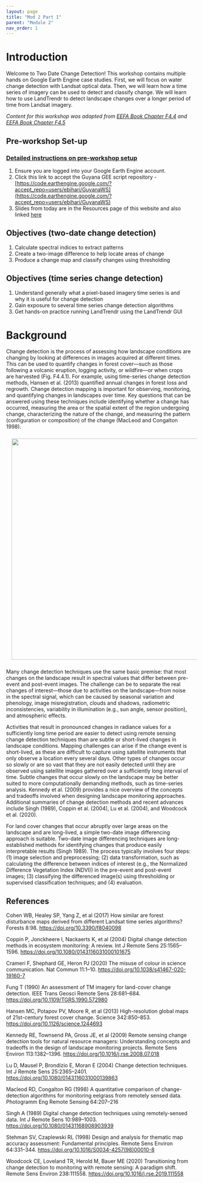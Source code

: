 ```yaml
---
layout: page
title: "Mod 2 Part 1"
parent: "Module 2"
nav_order: 1
---
```


# Introduction

Welcome to Two Date Change Detection! This workshop contains multiple hands on Google Earth Engine case studies. First, we will focus on water change detection with Landsat optical data. Then, we will learn how a time series of imagery can be used to detect and classify change. We will learn how to use LandTrendr to detect landscape changes over a longer period of time from Landsat imagery.

*Content for this workshop was adapted from [EEFA Book Chapter F4.4](https://www.eefabook.org/table-of-contents.html) and [EEFA Book Chapter F4.5](https://www.eefabook.org/table-of-contents.html)*

## Pre-workshop Set-up

### **[Detailed instructions on pre-workshop setup](https://docs.google.com/document/d/16N5wXbWi767AG4k-BPusu9Gc0HXKrY9qACFN9JZkiAA/edit?usp=sharing)**    

1. Ensure you are logged into your Google Earth Engine account.
2. Click this link to accept the Guyana GEE script repository - [https://code.earthengine.google.com/?accept_repo=users/ebihari/GuyanaWS](https://code.earthengine.google.com/?accept_repo=users/ebihari/GuyanaWS)
3. Slides from today are in the Resources page of this website and also linked [here](https://docs.google.com/presentation/d/1YPY0MzGYcraMQOmlPv2PP_ibPjMQh9bT/edit?usp=sharing&ouid=115564508851028065035&rtpof=true&sd=true)

## Objectives (two-date change detection)
1. Calculate spectral indices to extract patterns
2. Create a two-image difference to help locate areas of change
3. Produce a change map and classify changes using thresholding

## Objectives (time series change detection)

1. Understand generally what a pixel-based imagery time series is and why it is useful for change detection
2. Gain exposure to several time series change detection algorithms
3. Get hands-on practice running LandTrendr using the LandTrendr GUI

# Background

Change detection is the process of assessing how landscape conditions are changing by looking at differences in images acquired at different times. This can be used to quantify changes in forest cover—such as those following a volcanic eruption, logging activity, or wildfire—or when crops are harvested (Fig. F4.4.1). For example, using time-series change detection methods, Hansen et al. (2013) quantified annual changes in forest loss and regrowth. Change detection mapping is important for observing, monitoring, and quantifying changes in landscapes over time. Key questions that can be answered using these techniques include identifying whether a change has occurred, measuring the area or the spatial extent of the region undergoing change, characterizing the nature of the change, and measuring the pattern (configuration or composition) of the change (MacLeod and Congalton 1998).

<img align="center" src="../images/gee-change-detection/changedetection_example.png" hspace="15" vspace="10" width="600">

Many change detection techniques use the same basic premise: that most changes on the landscape result in spectral values that differ between pre-event and post-event images. The challenge can be to separate the real changes of interest—those due to activities on the landscape—from noise in the spectral signal, which can be caused by seasonal variation and phenology, image misregistration, clouds and shadows, radiometric inconsistencies, variability in illumination (e.g., sun angle, sensor position), and atmospheric effects.

Activities that result in pronounced changes in radiance values for a sufficiently long time period are easier to detect using remote sensing change detection techniques than are subtle or short-lived changes in landscape conditions. Mapping challenges can arise if the change event is short-lived, as these are difficult to capture using satellite instruments that only observe a location every several days. Other types of changes occur so slowly or are so vast that they are not easily detected until they are observed using satellite images gathered over a sufficiently long interval of time. Subtle changes that occur slowly on the landscape may be better suited to more computationally demanding methods, such as time-series analysis. Kennedy et al. (2009) provides a nice overview of the concepts and tradeoffs involved when designing landscape monitoring approaches. Additional summaries of change detection methods and recent advances include Singh (1989), Coppin et al. (2004), Lu et al. (2004), and Woodcock et al. (2020). 

For land cover changes that occur abruptly over large areas on the landscape and are long-lived, a simple two-date image differencing approach is suitable. Two-date image differencing techniques are long-established methods for identifying changes that produce easily interpretable results (Singh 1989). The process typically involves four steps: (1) image selection and preprocessing; (2) data transformation, such as calculating the difference between indices of interest (e.g., the Normalized Difference Vegetation Index (NDVI)) in the pre-event and post-event images; (3) classifying the differenced image(s) using thresholding or supervised classification techniques; and (4) evaluation. 

## References

Cohen WB, Healey SP, Yang Z, et al (2017) How similar are forest disturbance maps derived from different Landsat time series algorithms? Forests 8:98. https://doi.org/10.3390/f8040098

Coppin P, Jonckheere I, Nackaerts K, et al (2004) Digital change detection methods in ecosystem monitoring: A review. Int J Remote Sens 25:1565–1596. https://doi.org/10.1080/0143116031000101675

Crameri F, Shephard GE, Heron PJ (2020) The misuse of colour in science communication. Nat Commun 11:1–10. https://doi.org/10.1038/s41467-020-19160-7

Fung T (1990) An assessment of TM imagery for land-cover change detection. IEEE Trans Geosci Remote Sens 28:681–684. https://doi.org/10.1109/TGRS.1990.572980

Hansen MC, Potapov PV, Moore R, et al (2013) High-resolution global maps of 21st-century forest cover change. Science 342:850–853. https://doi.org/10.1126/science.1244693

Kennedy RE, Townsend PA, Gross JE, et al (2009) Remote sensing change detection tools for natural resource managers: Understanding concepts and tradeoffs in the design of landscape monitoring projects. Remote Sens Environ 113:1382–1396. https://doi.org/10.1016/j.rse.2008.07.018

Lu D, Mausel P, Brondízio E, Moran E (2004) Change detection techniques. Int J Remote Sens 25:2365–2401. https://doi.org/10.1080/0143116031000139863

Macleod RD, Congalton RG (1998) A quantitative comparison of change-detection algorithms for monitoring eelgrass from remotely sensed data. Photogramm Eng Remote Sensing 64:207–216

Singh A (1989) Digital change detection techniques using remotely-sensed data. Int J  Remote Sens 10:989–1003. https://doi.org/10.1080/01431168908903939

Stehman SV, Czaplewski RL (1998) Design and analysis for thematic map accuracy assessment: Fundamental principles. Remote Sens Environ 64:331–344. https://doi.org/10.1016/S0034-4257(98)00010-8

Woodcock CE, Loveland TR, Herold M, Bauer ME (2020) Transitioning from change detection to monitoring with remote sensing: A paradigm shift. Remote Sens Environ 238:111558. https://doi.org/10.1016/j.rse.2019.111558
